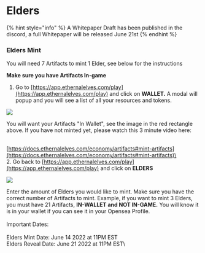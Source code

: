 # Elders

{% hint style="info" %}
A Whitepaper Draft has been published in the discord, a full Whitepaper will be released June 21st
{% endhint %}

### Elders Mint

You will need 7 Artifacts to mint 1 Elder, see below for the instructions

**Make sure you have Artifacts In-game**&#x20;

1. Go to [https://app.ethernalelves.com/play](https://app.ethernalelves.com/play) and click on **WALLET.** A modal will popup and you will see a list of all your resources and tokens.&#x20;

![](../.gitbook/assets/Artifact\_Inwallet.png)

You will want your Artifacts "In Wallet", see the image  in the red rectangle above.  If you have not minted yet, please watch this 3 minute video here:&#x20;

\
[https://docs.ethernalelves.com/economy/artifacts#mint-artifacts](https://docs.ethernalelves.com/economy/artifacts#mint-artifacts)\
\
2\. Go back to [https://app.ethernalelves.com/play](https://app.ethernalelves.com/play) and click on **ELDERS**

![](../.gitbook/assets/Elders\_Mint.png)

Enter the amount of Elders you would like to mint.  Make sure you have the correct number of Artifacts to mint.  Example, if you want to mint 3 Elders, you must have 21 Artifacts, **IN-WALLET and NOT IN-GAME.**  You will know it is in your wallet if you can see it in your Opensea Profile.\
\
Important Dates: \
\
Elders Mint Date: June 14 2022 at 11PM EST\
Elders Reveal Date: June 21 2022 at 11PM EST\
